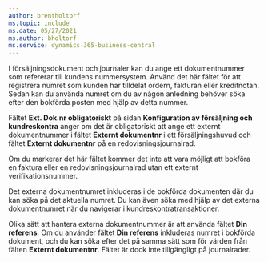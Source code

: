 ```yaml
---
author: brentholtorf
ms.topic: include
ms.date: 05/27/2021
ms.author: bholtorf
ms.service: dynamics-365-business-central
---
```


I försäljningsdokument och journaler kan du ange ett dokumentnummer som refererar till kundens nummersystem. <!--You can enter a maximum of ten characters, both numbers and letters.--> Använd det här fältet för att registrera numret som kunden har tilldelat ordern, fakturan eller kreditnotan. Sedan kan du använda numret om du av någon anledning behöver söka efter den bokförda posten med hjälp av detta nummer.  

Fältet **Ext. Dok.nr obligatoriskt** på sidan **Konfiguration av försäljning och kundreskontra** anger om det är obligatoriskt att ange ett externt dokumentnummer i fältet **Externt dokumentnr** i ett försäljningshuvud och fältet **Externt dokumentnr** på en redovisningsjournalrad.

Om du markerar det här fältet kommer det inte att vara möjligt att bokföra en faktura eller en redovisningsjournalrad utan ett externt verifikationsnummer.

Det externa dokumentnumret inkluderas i de bokförda dokumenten där du kan söka på det aktuella numret. Du kan även söka med hjälp av det externa dokumentnumret när du navigerar i kundreskontratransaktioner.

Olika sätt att hantera externa dokumentnummer är att använda fältet **Din referens**. Om du använder fältet **Din referens** inkluderas numret i bokförda dokument, och du kan söka efter det på samma sätt som för värden från fälten **Externt dokumentnr**. Fältet är dock inte tillgängligt på journalrader.
